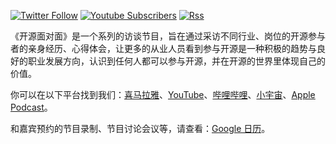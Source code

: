 [![Twitter Follow](https://img.shields.io/twitter/follow/osf2f?style=social)](https://twitter.com/osf2f)
[![Youtube Subscribers](https://img.shields.io/youtube/channel/subscribers/UCV7Ibg1k_aMSEcDFgJvuvdg?style=social)](https://www.youtube.com/channel/UCV7Ibg1k_aMSEcDFgJvuvdg)
[![Rss](https://img.shields.io/badge/rss-F88900?style=flat&logo=rss&logoColor=white)](http://www.ximalaya.com/album/53320813.xml)

《开源面对面》是一个系列的访谈节目，旨在通过采访不同行业、岗位的开源参与者的亲身经历、心得体会，让更多的从业人员看到参与开源是一种积极的趋势与良好的职业发展方向，认识到任何人都可以参与开源，并在开源的世界里体现自己的价值。

你可以在以下平台找到我们：[喜马拉雅](https://www.ximalaya.com/gerenchengzhang/53320813/)、[YouTube](https://www.youtube.com/channel/UCV7Ibg1k_aMSEcDFgJvuvdg)、[哔哩哔哩](https://space.bilibili.com/433584098/channel/detail?cid=200059)、[小宇宙](https://www.xiaoyuzhoufm.com/podcast/617ab62d9a75e8810fc37b99)、[Apple Podcast](https://podcasts.apple.com/cn/podcast/%E5%BC%80%E6%BA%90%E9%9D%A2%E5%AF%B9%E9%9D%A2/id1587487089)。

和嘉宾预约的节目录制、节目讨论会议等，请查看：[Google 日历](https://calendar.google.com/calendar/u/0/embed?src=6v1771sl8cj0dol1lnb4plbr2o@group.calendar.google.com&ctz=Asia/Shanghai)。
